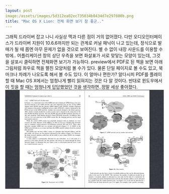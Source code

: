 ```yaml
---
layout: post
image:/assets/images/5d312ea02ec735034b0434d7e297800b.png
title: "Mac OS X Lion: 전체 화면 보기 참 좋군.."
---
```


그래픽 드라이버 잡고 나니 사실상 맥과 다른 점이 거의 없어졌다. 다만 오디오인터페이스가 드라이버 지원이 10.6.6까지만 되는 관계로 커널 패닉이 나고 있는데, 정식으로 발매가 될 때 쯤엔 아무 문제가 없을 것으로 보여진다. 별 수 없이 내장 사운드를 이용할 수 밖에..
어플리케이션 창의 상단 우측을 보면 화살표가 서로 맞닿는 모양이 있는데, 그것을 살포시 클릭하면 전체화면 보기가 가능하다. 
preview에서 PDF로 된 책을 보면 아래 그림처럼 좌우로 책을 펼친 모양처럼 볼 수가 있다. 물론 단일 페이지로 볼 수도 있고, 북마크나 차례가 나오도록 해서 볼 수도 있다. 이 얼마나 편한가? 알다시피 PDF를 플레이할 때 Mac OS X에서는 엄청나게 빨리 읽혀지는 것은 다 알 것이다. 반대로 윈도우에서 이 짓을 할 때는 엄청나게 답답했었던 것을 생각하면..정말 세상 좋아졌다.
![image](/assets/images/5d312ea02ec735034b0434d7e297800b.png)



